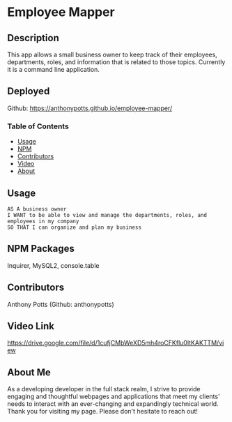 # Employee Mapper

## Description
This app allows a small business owner to keep track of their employees, departments, roles, and information that is related to those topics. Currently it is a command line application.

## Deployed
Github: https://anthonypotts.github.io/employee-mapper/

### Table of Contents
- [Usage](#usage)
- [NPM](#npm-packages)
- [Contributors](#contributors)
- [Video](#video-link)
- [About](#about-me)

## Usage
```
AS A business owner
I WANT to be able to view and manage the departments, roles, and employees in my company
SO THAT I can organize and plan my business
```

## NPM Packages
Inquirer, MySQL2, console.table

## Contributors
Anthony Potts (Github: anthonypotts)

## Video Link
https://drive.google.com/file/d/1cufjCMbWeXD5mh4roCFKflu0ltKAKTTM/view

## About Me
As a developing developer in the full stack realm, I strive to provide engaging and thoughtful webpages and applications that meet my clients' needs to interact with an ever-changing and expandingly technical world. Thank you for visiting my page. Please don't hesitate to reach out!